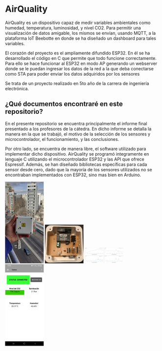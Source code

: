 # AirQuality

AirQuality es un dispositivo capaz de medir variables ambientales como humedad, temperatura, luminosidad, y nivel CO2. Para permitir una visualización de datos amigable, los mismos se envían, usando MQTT, a la plataforma IoT Beebotte en donde se ha diseñado un dashboard para tales variables.

El corazón del proyecto es el ampliamente difundido ESP32. En él se ha desarrollado el código en C que permite que todo funcione correctamente. Para ello se hace funcionar al ESP32 en modo AP generando un webserver donde se le puedan ingresar los datos de la red a la que deba conectarse como STA para poder enviar los datos adquiridos por los sensores

Se trata de un proyecto realizado en 5to año de la carrera de ingeniería electrónica.


## ¿Qué documentos encontraré en este repositorio?
En el presente repositorio se encuentra principalmente el informe final presentado a los profesores de la cátedra. En dicho informe se detalla la manera en la que se trabajó, el motivo de la selección de los sensores y microcontrolador, el funcionamiento, y las conclusiones. 

Por otro lado, se encuentra de manera libre, el software utilizado para implementar dicho dispositivo. AirQuality se programó integramente en lenguaje C utilizando el microcontrolador ESP32 y las API que ofrece Espressif.
Además, se han diseñado bibliotecas específicas para cada sensor desde cero, dado que la mayoría de los sensores utilizados no se encontraban implementados con ESP32, sino mas bien en Arduino. 


<img src="https://github.com/kevingiribuela/AirQuality/blob/main/Imagenes/a.jpg?raw=true" width=25% height=25%>
<img src="https://github.com/kevingiribuela/AirQuality/blob/main/Imagenes/b.jpg?raw=true" width=25% height=25%>
<img src="https://github.com/kevingiribuela/AirQuality/blob/main/Imagenes/c.jpg?raw=true" width=25% height=25%>
<img src="https://github.com/kevingiribuela/AirQuality/blob/main/Imagenes/d.jpg?raw=true" width=25% height=25%>
